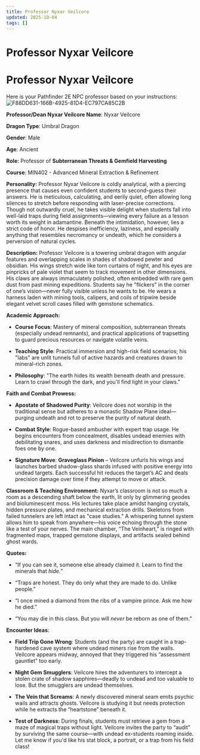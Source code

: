 ```yaml
---
title: Professor Nyxar Veilcore
updated: 2025-10-04
tags: []
---
```


# Professor Nyxar Veilcore

# Professor **Nyxar Veilcore**

Here is your Pathfinder 2E NPC professor based on your instructions:
![F88DD631-166B-4925-81D4-EC797CA85C2B](images/F88DD631-166B-4925-81D4-EC797CA85C2B.jpg)

**Professor/Dean Nyxar Veilcore
Name**: Nyxar Veilcore

**Dragon Type**: Umbral Dragon

**Gender**: Male

**Age**: Ancient

**Role:**
Professor of **Subterranean Threats & Gemfield Harvesting**

**Course**: MIN402 - Advanced Mineral Extraction & Refinement

**Personality:**
Professor Nyxar Veilcore is coldly analytical, with a piercing presence that causes even confident students to second-guess their answers. He is meticulous, calculating, and eerily quiet, often allowing long silences to stretch before responding with laser-precise corrections. Though not outwardly cruel, he takes visible delight when students fall into well-laid traps during field assignments—viewing every failure as a lesson worth its weight in adamantine. Beneath the intimidation, however, lies a strict code of honor. He despises inefficiency, laziness, and especially anything that resembles necromancy or undeath, which he considers a perversion of natural cycles.

**Description:**
Professor Veilcore is a towering umbral dragon with angular features and overlapping scales in shades of shadowed pewter and obsidian. His wings stretch wide like torn curtains of night, and his eyes are pinpricks of pale violet that seem to track movement in other dimensions. His claws are always immaculately polished, often embedded with rare gem dust from past mining expeditions. Students say he "flickers" in the corner of one’s vision—never fully visible unless he wants to be. He wears a harness laden with mining tools, calipers, and coils of tripwire beside elegant velvet scroll cases filled with gemstone schematics.

**Academic Approach:**

* **Course Focus**: Mastery of mineral composition, subterranean threats (especially undead remnants), and practical applications of trapsetting to guard precious resources or navigate volatile veins.

* **Teaching Style**: Practical immersion and high-risk field scenarios; his "labs" are unlit tunnels full of active hazards and creatures drawn to mineral-rich zones.

* **Philosophy**: "The earth hides its wealth beneath death and pressure. Learn to crawl through the dark, and you'll find light in your claws."

**Faith and Combat Prowess:**

* **Apostate of Shadowed Purity**: Veilcore does not worship in the traditional sense but adheres to a monastic Shadow Plane ideal—purging undeath and rot to preserve the purity of natural death.

* **Combat Style**: Rogue-based ambusher with expert trap usage. He begins encounters from concealment, disables undead enemies with debilitating snares, and uses darkness and misdirection to dismantle foes one by one.

* **Signature Move**: **Graveglass Pinion** – Veilcore unfurls his wings and launches barbed shadow-glass shards infused with positive energy into undead targets. Each successful hit reduces the target’s AC and deals precision damage over time if they attempt to move or attack.

**Classroom & Teaching Environment:**
Nyxar’s classroom is not so much a room as a descending shaft below the earth, lit only by glimmering geodes and bioluminescent moss. His lectures take place amidst hanging crystals, hidden pressure plates, and mechanical extraction drills. Skeletons from failed tunnelers are left intact as "case studies." A whispering tunnel system allows him to speak from anywhere—his voice echoing through the stone like a test of your nerves. The main chamber, “The Veinheart,” is ringed with fragmented maps, trapped gemstone displays, and artifacts sealed behind ghost wards.

**Quotes:**

* “If you can see it, someone else already claimed it. Learn to find the minerals that *hide.*”

* “Traps are honest. They do only what they are made to do. Unlike people.”

* “I once mined a diamond from the ribs of a vampire prince. Ask me how he died.”

* “You may die in this class. But you will *never* be reborn as one of them.”

**Encounter Ideas**:

* **Field Trip Gone Wrong**: Students (and the party) are caught in a trap-hardened cave system where undead miners rise from the walls. Veilcore appears midway, annoyed that they triggered his “assessment gauntlet” too early.

* **Night Gem Smugglers**: Veilcore hires the adventurers to intercept a stolen crate of shadow sapphires—deadly to undead and too valuable to lose. But the smugglers are undead themselves.

* **The Vein that Screams**: A newly discovered mineral seam emits psychic wails and attracts ghosts. Veilcore is studying it but needs protection while he extracts the “heartstone” beneath it.

* **Test of Darkness**: During finals, students must retrieve a gem from a maze of magical traps without light. Veilcore invites the party to “audit” by surviving the same course—with undead ex-students roaming inside.
Let me know if you'd like his stat block, a portrait, or a trap from his field class!

